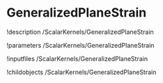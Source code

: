 <!-- MOOSE Documentation Stub: Remove this when content is added. -->

# GeneralizedPlaneStrain
!description /ScalarKernels/GeneralizedPlaneStrain

!parameters /ScalarKernels/GeneralizedPlaneStrain

!inputfiles /ScalarKernels/GeneralizedPlaneStrain

!childobjects /ScalarKernels/GeneralizedPlaneStrain
